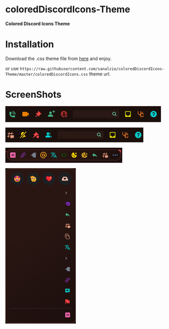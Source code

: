 # coloredDiscordIcons-Theme
**Colored Discord Icons Theme**

# Installation
Download the .css theme file from <a target="_blank" href="https://raw.githubusercontent.com/sanalzio/coloredDiscordIcons-Theme/master/coloredDiscordIcons.css">here</a> and enjoy.

or use `https://raw.githubusercontent.com/sanalzio/coloredDiscordIcons-Theme/master/coloredDiscordIcons.css` theme url.

# ScreenShots
![Screenshot_1](./1.png)

![Screenshot_2](./2.png)

![Screenshot_3](./3.png)

![Screenshot_4](./4.png)
